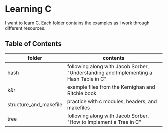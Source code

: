 # Learning C

I want to learn C. Each folder contains the examples as I work through
different resources.

## Table of Contents

| folder                 | contents                                                                              |
| ---------------------- | ------------------------------------------------------------------------------------- |
| hash                   | following along with Jacob Sorber, "Understanding and Implementing a Hash Table in C" |
| k&r                    | example files from the Kernighan and Ritchie book                                     |
| structure_and_makefile | practice with c modules, headers, and makefiles                                       |
| tree                   | following along with Jacob Sorber, "How to Implement a Tree in C"                     |

